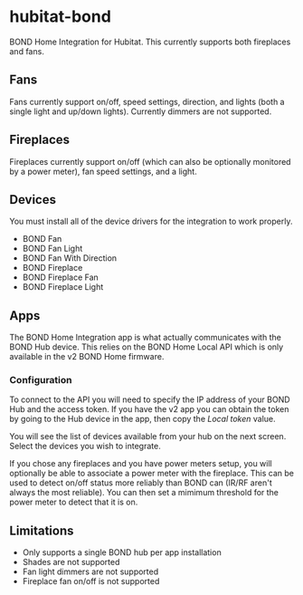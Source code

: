 # hubitat-bond
BOND Home Integration for Hubitat. This currently supports both fireplaces and fans.
 
## Fans
Fans currently support on/off, speed settings, direction, and lights (both a single light and up/down lights). Currently dimmers are not supported.
 
## Fireplaces
Fireplaces currently support on/off (which can also be optionally monitored by a power meter), fan speed settings, and a light.

## Devices
You must install all of the device drivers for the integration to work properly.
* BOND Fan
* BOND Fan Light
* BOND Fan With Direction
* BOND Fireplace
* BOND Fireplace Fan
* BOND Fireplace Light

## Apps
The BOND Home Integration app is what actually communicates with the BOND Hub device. This relies on the BOND Home Local API which is only available in the v2 BOND Home firmware.

### Configuration
To connect to the API you will need to specify the IP address of your BOND Hub and the access token. If you have the v2 app you can obtain the token by going to the Hub device in the app, then copy the _Local token_ value.

You will see the list of devices available from your hub on the next screen. Select the devices you wish to integrate.

If you chose any fireplaces and you have power meters setup, you will optionally be able to associate a power meter with the fireplace. This can be used to detect on/off status more reliably than BOND can (IR/RF aren't always the most reliable). You can then set a mimimum threshold for the power meter to detect that it is on.

## Limitations
* Only supports a single BOND hub per app installation
* Shades are not supported
* Fan light dimmers are not supported
* Fireplace fan on/off is not supported
